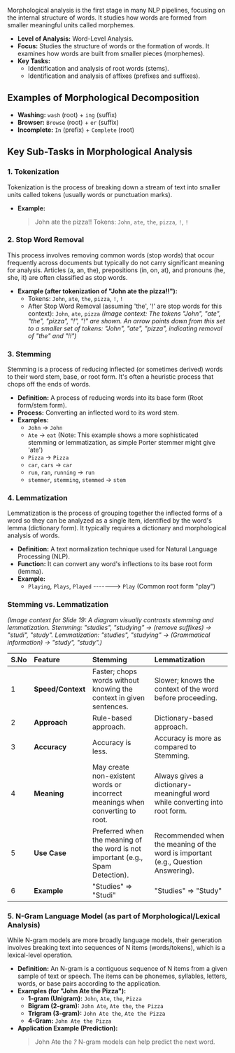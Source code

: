 Morphological analysis is the first stage in many NLP pipelines, focusing on the internal structure of words. It studies how words are formed from smaller meaningful units called morphemes.

*   **Level of Analysis:** Word-Level Analysis.
*   **Focus:** Studies the structure of words or the formation of words. It examines how words are built from smaller pieces (morphemes).
*   **Key Tasks:**
    *   Identification and analysis of root words (stems).
    *   Identification and analysis of affixes (prefixes and suffixes).

## Examples of Morphological Decomposition
*   **Washing:** `wash` (root) + `ing` (suffix)
*   **Browser:** `Browse` (root) + `er` (suffix)
*   **Incomplete:** `In` (prefix) + `Complete` (root)

## Key Sub-Tasks in Morphological Analysis

### 1. Tokenization
Tokenization is the process of breaking down a stream of text into smaller units called tokens (usually words or punctuation marks).

*   **Example:**
    > John ate the pizza!!
    Tokens: `John`, `ate`, `the`, `pizza`, `!`, `!`

### 2. Stop Word Removal
This process involves removing common words (stop words) that occur frequently across documents but typically do not carry significant meaning for analysis. Articles (a, an, the), prepositions (in, on, at), and pronouns (he, she, it) are often classified as stop words.

*   **Example (after tokenization of "John ate the pizza!!"):**
    *   Tokens: `John`, `ate`, `the`, `pizza`, `!`, `!`
    *   After Stop Word Removal (assuming 'the', '!' are stop words for this context): `John`, `ate`, `pizza`
    *(Image context: The tokens "John", "ate", "the", "pizza", "!", "!" are shown. An arrow points down from this set to a smaller set of tokens: "John", "ate", "pizza", indicating removal of "the" and "!!")*

### 3. Stemming
Stemming is a process of reducing inflected (or sometimes derived) words to their word stem, base, or root form. It's often a heuristic process that chops off the ends of words.

*   **Definition:** A process of reducing words into its base form (Root form/stem form).
*   **Process:** Converting an inflected word to its word stem.
*   **Examples:**
    *   `John` -> `John`
    *   `Ate` -> `eat` (Note: This example shows a more sophisticated stemming or lemmatization, as simple Porter stemmer might give 'ate')
    *   `Pizza` -> `Pizza`
    *   `car`, `cars` -> `car`
    *   `run`, `ran`, `running` -> `run`
    *   `stemmer`, `stemming`, `stemmed` -> `stem`

### 4. Lemmatization
Lemmatization is the process of grouping together the inflected forms of a word so they can be analyzed as a single item, identified by the word's lemma (dictionary form). It typically requires a dictionary and morphological analysis of words.

*   **Definition:** A text normalization technique used for Natural Language Processing (NLP).
*   **Function:** It can convert any word's inflections to its base root form (lemma).
*   **Example:**
    *   `Playing`, `Plays`, `Played` -------> `Play` (Common root form "play")

### Stemming vs. Lemmatization

*(Image context for Slide 19: A diagram visually contrasts stemming and lemmatization.
Stemming: "studies", "studying" -> (remove suffixes) -> "studi", "study".
Lemmatization: "studies", "studying" -> (Grammatical information) -> "study", "study".)*

| S.No | Feature         | Stemming                                                                    | Lemmatization                                                                    |
| :--- | :-------------- | :-------------------------------------------------------------------------- | :------------------------------------------------------------------------------- |
| 1    | **Speed/Context** | Faster; chops words without knowing the context in given sentences.         | Slower; knows the context of the word before proceeding.                         |
| 2    | **Approach**    | Rule-based approach.                                                        | Dictionary-based approach.                                                       |
| 3    | **Accuracy**    | Accuracy is less.                                                           | Accuracy is more as compared to Stemming.                                        |
| 4    | **Meaning**     | May create non-existent words or incorrect meanings when converting to root. | Always gives a dictionary-meaningful word while converting into root form.       |
| 5    | **Use Case**    | Preferred when the meaning of the word is not important (e.g., Spam Detection). | Recommended when the meaning of the word is important (e.g., Question Answering). |
| 6    | **Example**     | "Studies" => "Studi"                                                        | "Studies" => "Study"                                                             |

### 5. N-Gram Language Model (as part of Morphological/Lexical Analysis)
While N-gram models are more broadly language models, their generation involves breaking text into sequences of N items (words/tokens), which is a lexical-level operation.

*   **Definition:** An N-gram is a contiguous sequence of N items from a given sample of text or speech. The items can be phonemes, syllables, letters, words, or base pairs according to the application.
*   **Examples (for "John Ate the Pizza"):**
    *   **1-gram (Unigram):** `John`, `Ate`, `the`, `Pizza`
    *   **Bigram (2-gram):** `John Ate`, `Ate the`, `the Pizza`
    *   **Trigram (3-gram):** `John Ate the`, `Ate the Pizza`
    *   **4-Gram:** `John Ate the Pizza`
*   **Application Example (Prediction):**
    > John Ate the _?_
    N-gram models can help predict the next word.